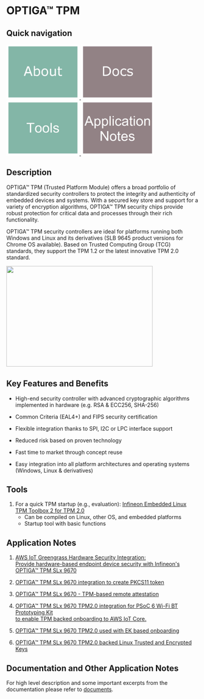 # OPTIGA&trade; TPM

## Quick navigation

<a href="https://www.infineon.com/cms/en/product/security-smart-card-solutions/optiga-embedded-security-solutions/optiga-tpm">
    <img src="https://github.com/Infineon/optiga-tpm/blob/main/pictures/tile-about.jpg" width="192" height="144">
</a>
<a href="https://www.infineon.com/cms/en/product/security-smart-card-solutions/optiga-embedded-security-solutions/optiga-tpm/#!documents">
    <img src="https://github.com/Infineon/optiga-tpm/blob/main/pictures/tile-docs.jpg" width="192" height="144">
</a>
<a href="https://github.com/Infineon/optiga-tpm#tools">
    <img src="https://github.com/Infineon/optiga-tpm/blob/main/pictures/tile-tools.jpg" width="192" height="144">
</a>
<a href="https://github.com/Infineon/optiga-tpm#application-notes">
    <img src="https://github.com/Infineon/optiga-tpm/blob/main/pictures/tile-appnotes.jpg" width="192" height="144">
</a>

## Description

OPTIGA™ TPM (Trusted Platform Module) offers a broad portfolio of standardized security controllers to protect the integrity and authenticity of embedded devices and systems. With a secured key store and support for a variety of encryption algorithms, OPTIGA™ TPM security chips provide robust protection for critical data and processes through their rich functionality.

OPTIGA™ TPM security controllers are ideal for platforms running both Windows and Linux and its derivatives (SLB 9645 product versions for Chrome OS available). Based on Trusted Computing Group (TCG) standards, they support the TPM 1.2 or the latest innovative TPM 2.0 standard.

<img src="https://github.com/Infineon/Assets/blob/master/Pictures/optiga_tpm_general.png" width="384" height="264">
 
## Key Features and Benefits

* High-end security controller with advanced cryptographic algorithms implemented in hardware (e.g. RSA & ECC256, SHA-256)
* Common Criteria (EAL4+) and FIPS security certification
* Flexible integration thanks to SPI, I2C or LPC interface support
 
* Reduced risk based on proven technology
* Fast time to market through concept reuse
* Easy integration into all platform architectures and operating systems (Windows, Linux & derivatives)

## Tools

1. For a quick TPM startup (e.g., evaluation): [Infineon Embedded Linux TPM Toolbox 2 for TPM 2.0](https://github.com/Infineon/eltt2)
    - Can be compiled on Linux, other OS, and embedded platforms
    - Startup tool with basic functions

## Application Notes
 
1. [AWS IoT Greengrass Hardware Security Integration: <br />  Provide hardware-based endpoint device security with Infineon's OPTIGA™ TPM SLx 9670](https://github.com/Infineon/amazon-greengrass-hsi-optiga-tpm)
 
2. [OPTIGA™ TPM SLx 9670 integration to create PKCS11 token](https://github.com/Infineon/pkcs11-optiga-tpm)
 
3. [OPTIGA™ TPM SLx 9670 - TPM-based remote attestation](https://github.com/Infineon/remote-attestation-optiga-tpm)
 
4. [OPTIGA™ TPM SLx 9670 TPM2.0 integration for PSoC 6 Wi-Fi BT Prototyping Kit  <br />  to enable TPM backed onboarding to AWS IoT Core.](https://github.com/Infineon/psoc6-aws-iot-optiga-tpm)
 
5. [OPTIGA™ TPM SLx 9670 TPM2.0 used with EK based onboarding](https://github.com/Infineon/ek-based-onboarding-optiga-tpm)

6. [OPTIGA™ TPM SLx 9670 TPM2.0 backed Linux Trusted and Encrypted Keys](https://github.com/Infineon/linux-trusted-key-optiga-tpm)

## Documentation and Other Application Notes

For high level description and some important excerpts from the documentation please refer to [documents](https://www.infineon.com/cms/en/product/security-smart-card-solutions/optiga-embedded-security-solutions/optiga-tpm/?redirId=39899#!documents).

